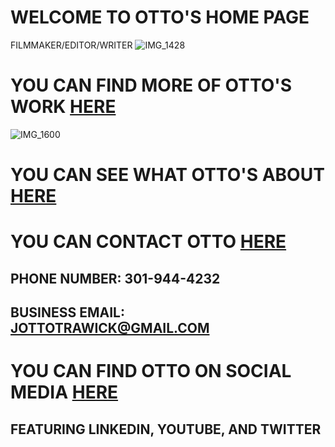 # WELCOME TO OTTO'S HOME PAGE
FILMMAKER/EDITOR/WRITER
![IMG_1428](https://user-images.githubusercontent.com/83469749/117463489-b9bcc280-af1d-11eb-9bc0-12933b3fa90c.JPG)



# YOU CAN FIND MORE OF OTTO'S WORK [HERE](https://ottotrawick.wixsite.com/website)
![IMG_1600](https://user-images.githubusercontent.com/83469749/117461846-0901f380-af1c-11eb-84ce-202d570a2cb2.JPG)

# YOU CAN SEE WHAT OTTO'S ABOUT [HERE](https://ottotrawick.wixsite.com/website/about-me)

# YOU CAN CONTACT OTTO [HERE](https://ottotrawick.wixsite.com/website/contact)
## PHONE NUMBER: 301-944-4232
## BUSINESS EMAIL: JOTTOTRAWICK@GMAIL.COM

# YOU CAN FIND OTTO ON SOCIAL MEDIA [HERE](https://linktr.ee/otray2) 
## FEATURING LINKEDIN, YOUTUBE, AND TWITTER



